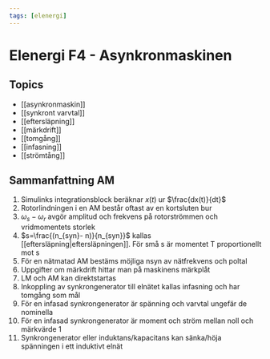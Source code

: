 ```yaml
---
tags: [elenergi]
---
```

# Elenergi F4  - Asynkronmaskinen

## Topics
- [[asynkronmaskin]]
- [[synkront varvtal]]
- [[eftersläpning]]
- [[märkdrift]]
- [[tomgång]]
- [[infasning]]
- [[strömtång]]

## Sammanfattning AM
1. Simulinks integrationsblock beräknar $x(t)$ ur $\frac{dx(t)}{dt}$
2. Rotorlindningen i en AM består oftast av en kortsluten bur 
3. $\omega_{s} - \omega_{r}$ avgör amplitud och frekvens på rotorströmmen och vridmomentets storlek 
4. $s=\frac{(n_{syn}- n)}{n_{syn}}$ kallas [[eftersläpning|eftersläpningen]]. För små s är momentet T proportionellt mot s 
5. För en nätmatad AM bestäms möjliga nsyn av nätfrekvens och poltal 
6. Uppgifter om märkdrift hittar man på maskinens märkplåt 
7. LM och AM kan direktstartas 
8. Inkoppling av synkrongenerator till elnätet kallas infasning och har tomgång som mål 
9. För en infasad synkrongenerator är spänning och varvtal ungefär de nominella 
10. För en infasad synkrongenerator är moment och ström mellan noll och märkvärde 1
1. Synkrongenerator eller induktans/kapacitans kan sänka/höja spänningen i ett induktivt elnät